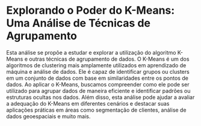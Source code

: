 # Explorando o Poder do K-Means: Uma Análise de Técnicas de Agrupamento


Esta análise se propõe a estudar e explorar a utilização do algoritmo K-Means e outras técnicas de agrupamento de dados. O K-Means é um dos algoritmos de clustering mais amplamente utilizados em aprendizado de máquina e análise de dados. Ele é capaz de identificar grupos ou clusters em um conjunto de dados com base em similaridades entre os pontos de dados. Ao aplicar o K-Means, buscamos compreender como ele pode ser utilizado para agrupar dados de maneira eficiente e identificar padrões ou estruturas ocultas nos dados. Além disso, esta análise pode ajudar a avaliar a adequação do K-Means em diferentes cenários e destacar suas aplicações práticas em áreas como segmentação de clientes, análise de dados geoespaciais e muito mais.